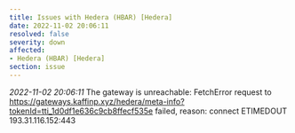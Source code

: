 ```yaml
---
title: Issues with Hedera (HBAR) [Hedera]
date: 2022-11-02 20:06:11
resolved: false
severity: down
affected:
- Hedera (HBAR) [Hedera]
section: issue
---
```


*2022-11-02 20:06:11* The gateway is unreachable: FetchError request to https://gateways.kaffinp.xyz/hedera/meta-info?tokenId=tti_1d0df1e636c9cb8ffecf535e failed, reason: connect ETIMEDOUT 193.31.116.152:443